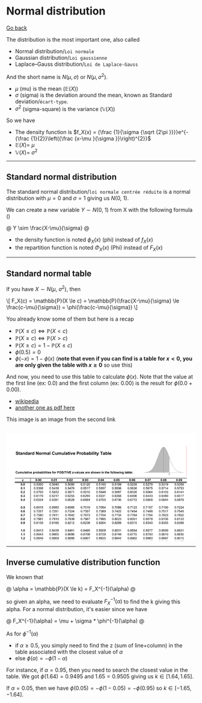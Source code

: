 # Normal distribution

[Go back](..#distributions)

The distribution is the most important one, also called

* Normal distribution/``Loi normale``
* Gaussian distribution/``Loi gaussienne``
* Laplace–Gauss distribution/``Loi de Laplace-Gauss``

And the short name is $N(\mu, \sigma)$ or
$N(\mu, \sigma^2)$.

* $\mu$ (mu) is the mean ($\mathbb{E}(X)$)
* $\sigma$ (sigma) is the deviation around the mean,
  known as Standard deviation/`écart-type`.
* $\sigma^2$ (sigma-square) is the variance ($\mathbb{V}(X)$)

So we have

* The density function is $f_X(x) = {\frac {1}{\sigma {\sqrt {2\pi }}}}e^{-{\frac {1}{2}}\left({\frac {x-\mu }{\sigma }}\right)^{2}}$
* $\mathbb{E}(X) = \ \mu$
* $\mathbb{V}(X) = \ \sigma^2$

<hr class="sr">

## Standard normal distribution

The standard normal distribution/`loi normale centrée réduite`
is a normal distribution with $\mu=0$ and $\sigma=1$
giving us $N(0,\ 1)$.

We can create a new variable $Y \sim N(0,\ 1)$
from X with the following formula ()

@
Y \sim \frac{X-\mu}{\sigma}
@

* the density function is noted $\phi_X(x)$ (phi) instead of $f_X(x)$
* the repartition function is noted $\Phi_X(x)$ (Phi) instead of $F_X(x)$

<hr class="sl">

## Standard normal table

If you have $X \sim N(\mu,\ \sigma^2)$, then

<div>
\[
F_X(c) = \mathbb{P}(X \le c)
= \mathbb{P}(\frac{X-\mu}{\sigma} \le \frac{c-\mu}{\sigma})
= \phi(\frac{c-\mu}{\sigma})
\]
</div>

You already know some of them but here is a recap

* $\mathbb{P}(X \le c) \Leftrightarrow \mathbb{P}(X \lt c)$
* $\mathbb{P}(X \ge c) \Leftrightarrow \mathbb{P}(X \gt c)$
* $\mathbb{P}(X \ge c) = 1 - \mathbb{P}(X \le c)$
* $\phi(0.5) = 0$
* $\phi(-x) = 1 - \phi(x)$ (**note that even if you can find 
  is a table for $x \lt 0$, you are only given the table with $x \ge 0$**
  so use this)

And now, you need to use this table to calculate
$\phi(x)$.
Note that the value at the first line (ex: 0.0)
and the first column (ex: 0.00) is
the result for $\phi(0.0 + 0.00)$.

* [wikipedia](https://en.wikipedia.org/wiki/Standard_normal_table)
* [another one as pdf here](https://www.math.arizona.edu/~jwatkins/normal-table.pdf)

This image is an image from the second link

<div style="height: 300px;overflow: auto;">

![](images/normal-table.png)
</div>

<hr class="sl">

## Inverse cumulative distribution function

We known that

@
\alpha = \mathbb{P}(X \le k) = F_X^{-1}(\alpha)
@

so given an alpha, we need to evaluate
$F_X^{-1}(\alpha)$ to find the k giving this alpha.
For a normal distribution, it's easier since we have

@
F_X^{-1}(\alpha) = \mu + \sigma * \phi^{-1}(\alpha)
@

As for $\phi^{-1}(\alpha)$

* if $\alpha \ge 0.5$, you simply need to find
  the z (sum of line+column) in the table
  associated with the closest value of $\alpha$
* else $\phi(\alpha) = -\phi(1-\alpha)$

For instance, if $\alpha = 0.95$, then you need
to search the closest value in the table. We
got $\phi(1.64)=0.9495$ and $1.65=0.9505$ giving
us $k \in [1.64,1.65]$.

If $\alpha = 0.05$, then we have
$\phi(0.05) = -\phi(1-0.05) = -\phi(0.95)$
so $k \in [-1.65,-1.64]$.